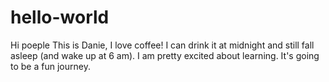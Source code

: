 # hello-world

Hi poeple
This is Danie, I love coffee! I can drink it at midnight and still fall asleep (and wake up at 6 am). 
I am pretty excited about learning. It's going to be a fun journey. 

